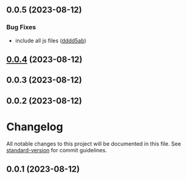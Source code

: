 

## 0.0.5 (2023-08-12)


### Bug Fixes

* include all js files ([dddd5ab](https://github.com/ignaciojcano/nestjs-segment-analytics/commit/dddd5ab2558ccf55fa471b20cc5594aac85c7852))

## [0.0.4](https://github.com/ignaciojcano/nestjs-segment-analytics/compare/0.0.3...0.0.4) (2023-08-12)

## 0.0.3 (2023-08-12)

## 0.0.2 (2023-08-12)

# Changelog

All notable changes to this project will be documented in this file. See [standard-version](https://github.com/conventional-changelog/standard-version) for commit guidelines.

## 0.0.1 (2023-08-12)